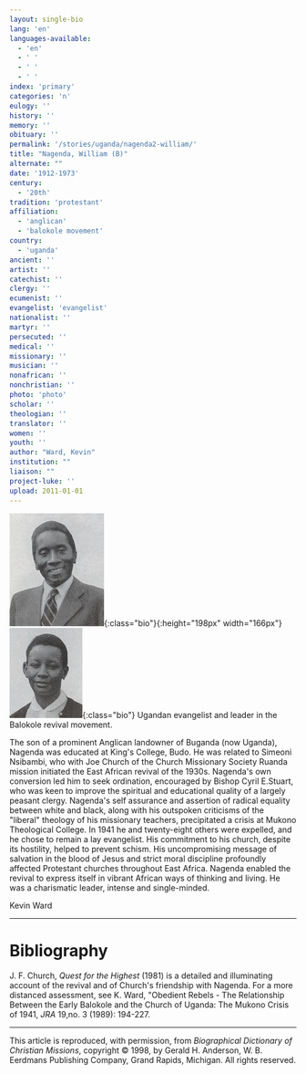```yaml
---
layout: single-bio
lang: 'en'
languages-available:
  - 'en'
  - ' '
  - ' '
  - ' '
index: 'primary'
categories: 'n'
eulogy: ''
history: ''
memory: ''
obituary: ''
permalink: '/stories/uganda/nagenda2-william/'
title: "Nagenda, William (B)"
alternate: ""
date: '1912-1973'
century:
  - '20th'
tradition: 'protestant'
affiliation:
  - 'anglican'
  - 'balokole movement'
country:
  - 'uganda'
ancient: ''
artist: ''
catechist: ''
clergy: ''
ecumenist: ''
evangelist: 'evangelist'
nationalist: ''
martyr: ''
persecuted: ''
medical: ''
missionary: ''
musician: ''
nonafrican: ''
nonchristian: ''
photo: 'photo'
scholar: ''
theologian: ''
translator: ''
women: ''
youth: ''
author: "Ward, Kevin"
institution: ""
liaison: ""
project-luke: ''
upload: 2011-01-01
---
```


![William Nagenda](/images/bio-pics/uganda/nagenda2-william/nagenda_will.jpg){:class="bio"}{:height="198px" width="166px"}![Sala Nagenda](/images/bio-pics/uganda/nagenda2-william/nagenda_sala.jpg){:class="bio"} Ugandan evangelist and leader in the Balokole revival movement.

The son of a prominent Anglican landowner of Buganda (now Uganda), Nagenda was educated at King's College, Budo. He was related to Simeoni Nsibambi, who with Joe Church of the Church Missionary Society Ruanda mission initiated the East African revival of the 1930s. Nagenda's own conversion led him to seek ordination, encouraged by Bishop Cyril E.Stuart, who was keen to improve the spiritual and educational quality of a largely peasant clergy. Nagenda's self assurance and assertion of radical equality between white and black, along with his outspoken criticisms of the "liberal" theology of his missionary teachers, precipitated a crisis at Mukono Theological College. In 1941 he and twenty-eight others were expelled, and he chose to remain a lay evangelist. His commitment to his church, despite its hostility, helped to prevent schism. His uncompromising message of salvation in the blood of Jesus and strict moral discipline profoundly affected Protestant churches throughout East Africa. Nagenda enabled the revival to express itself in vibrant African ways of thinking and living. He was a charismatic leader, intense and single-minded.

Kevin Ward

---

# Bibliography

J. F. Church, *Quest for the Highest* (1981) is a detailed and illuminating account of the revival and of Church's friendship with Nagenda. For a more distanced assessment, see K. Ward, "Obedient Rebels - The Relationship Between the Early Balokole and the Church of Uganda: The Mukono Crisis of 1941, *JRA* 19,no. 3 (1989): 194-227.

---

This article is reproduced, with permission, from *Biographical Dictionary of Christian Missions*,   copyright &copy; 1998, by Gerald H. Anderson, W. B. Eerdmans Publishing Company, Grand Rapids, Michigan.  All rights reserved.

